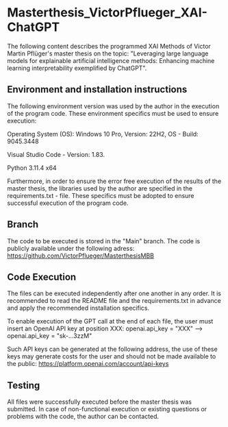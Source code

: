 # Masterthesis_VictorPflueger_XAI-ChatGPT
The following content describes the programmed XAI Methods of Victor Martin Pflüger's master thesis on the topic: "Leveraging large language models for explainable artificial intelligence methods: Enhancing machine learning interpretability exemplified by ChatGPT".

## Environment and installation instructions
The following environment version was used by the author in the execution of the program code. These environment specifics must be used to ensure execution:

Operating System (OS): Windows 10 Pro, Version: 22H2, OS - Build: 9045.3448

Visual Studio Code - Version: 1.83.

Python 3.11.4 x64

Furthermore, in order to ensure the error free execution of the results of the master thesis, the libraries used by the author are specified in the requirements.txt - file.
These specifics must be adopted to ensure successful execution of the program code. 

## Branch
The code to be executed is stored in the "Main" branch. The code is publicly available under the following adress: https://github.com/VictorPflueger/MasterthesisMBB

## Code Execution
The files can be executed independently after one another in any order. It is recommended to read the README file and the requirements.txt in advance and apply the recommended installation specifics. 

To enable execution of the GPT call at the end of each file, the user must insert an OpenAI API key at position XXX:
openai.api_key = "XXX" --> openai.api_key = "sk-...3zzM" 

Such API keys can be generated at the following address, the use of these keys may generate costs for the user and should not be made available to the public: https://platform.openai.com/account/api-keys

## Testing
All files were successfully executed before the master thesis was submitted. In case of non-functional execution or existing questions or problems with the code, the author can be contacted.